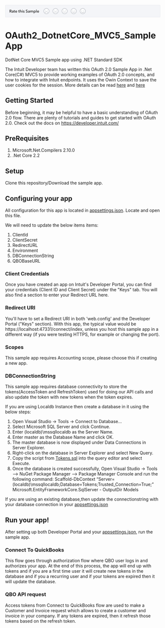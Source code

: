 [![Sample Banner](views/Sample.png)][ss1]

# OAuth2_DotnetCore_MVC5_SampleApp
DotNet Core MVC5 Sample app using .NET Standard SDK

The Intuit Developer team has written this OAuth 2.0 Sample App in .Net Core(C#) MVC5 to provide working examples of OAuth 2.0 concepts, and how to integrate with Intuit endpoints. It uses the Owin Context to save the user cookies for the session.
More details can be read [here](https://www.asp.net/aspnet/overview/owin-and-katana) and [here](https://brockallen.com/2013/10/24/a-primer-on-owin-cookie-authentication-middleware-for-the-asp-net-developer/)


## Getting Started
Before beginning, it may be helpful to have a basic understanding of OAuth 2.0 flow. There are plenty of tutorials and guides to get started with OAuth 2.0. Check out the docs on https://developer.intuit.com/

## PreRequisites

1. Microsoft.Net.Compilers 2.10.0
2. .Net Core 2.2

## Setup
Clone this repository/Download the sample app.

## Configuring your app
All configuration for this app is located in [appsettings.json](https://github.com/IntuitDeveloper/Oauth2_DotnetCore_MVC5_SampleApp/blob/master/OAuth2_CoreMVC_Sample/appsettings.json). Locate and open this file.

We will need to update the below items items:
1. ClientId
2. ClientSecret
3. RedirectURL
4. Environment
5. DBConnectionString
6. QBOBaseURL

### Client Credentials
Once you have created an app on Intuit's Developer Portal, you can find your credentials (Client ID and Client Secret) under the "Keys" tab. You will also find a section to enter your Redirect URL here.

### Redirect URI
You'll have to set a Redirect URI in both 'web.config' and the Developer Portal ("Keys" section). With this app, the typical value would be https://localhost:47331/connect/index, unless you host this sample app in a different way (if you were testing HTTPS, for example or changing the port).

### Scopes
This sample app requires Accounting scope, please choose this if creating a new app.

### DBConnectionString
This sample app requires database connectivity to store the tokens(AccessToken and RefreshToken) used for doing our API calls and also update the token with new tokens when the token expires.

If you are using Localdb Instance then create a database in it using the below steps:
1. Open Visual Studio -> Tools -> Connect to Database...
2. Select Microsoft SQL Server and click Continue.
3. Enter (localdb)\mssqllocaldb as the Server Name.
4. Enter master as the Database Name and click OK.
5. The master database is now displayed under Data Connections in Server Explorer.
6. Right-click on the database in Server Explorer and select New Query.
7. Copy the script from [Tokens.sql](https://github.com/IntuitDeveloper/Oauth2_DotnetCore_MVC5_SampleApp/blob/master/OAuth2_CoreMVC_Sample/Database/Tokens.sql) into the query editor and select Execute.
8. Once the database is created successfully, Open Visual Studio -> Tools –> NuGet Package Manager –> Package Manager Console and run the following command:
Scaffold-DbContext “Server=(localdb)\mssqllocaldb;Database=Tokens;Trusted_Connection=True;” Microsoft.EntityFrameworkCore.SqlServer - OutputDir Models

If you are using an existing database,then update the connectionstring with your database connection in your [appsettings.json](https://github.com/IntuitDeveloper/Oauth2_DotnetCore_MVC5_SampleApp/blob/master/OAuth2_CoreMVC_Sample/appsettings.json)

## Run your app!
After setting up both Developer Portal and your [appsettings.json](https://github.com/IntuitDeveloper/Oauth2_DotnetCore_MVC5_SampleApp/blob/master/OAuth2_CoreMVC_Sample/appsettings.json), run the sample app. 

### Connect To QuickBooks 
This flow goes through authorization flow where QBO user logs in and authorizes your app. At the end of this process, the app will end up with tokens and  if you are a first time user it will create new tokens in the database and if you a recurring user and if your tokens are expired then it will update the database.

### QBO API request
Access tokens from Connect to QuickBooks flow are used to make a Customer and Invoice request which allows to create a customer and invoice in your company. If any tokens are expired, then it refresh those tokens based on the refresh token.

[ss1]: https://help.developer.intuit.com/s/samplefeedback?cid=9010&repoName=OAuth2_CoreMVC_Sample
